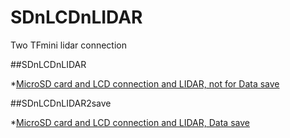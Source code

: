 # SDnLCDnLIDAR
Two TFmini lidar connection

##SDnLCDnLIDAR

*[MicroSD card and LCD connection and LIDAR, not for Data save]()

##SDnLCDnLIDAR2save

*[MicroSD card and LCD connection and LIDAR, Data save]()
